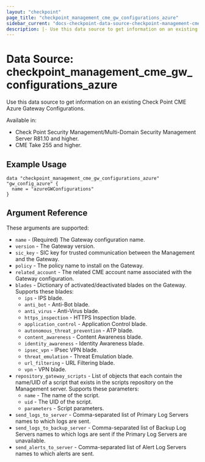 ```yaml
---
layout: "checkpoint"
page_title: "checkpoint_management_cme_gw_configurations_azure"
sidebar_current: "docs-checkpoint-data-source-checkpoint-management-cme-gw-configurations-azure"
description: |- Use this data source to get information on an existing Check Point CME Azure Gateway Configurations.
---
```


# Data Source: checkpoint_management_cme_gw_configurations_azure

Use this data source to get information on an existing Check Point CME Azure Gateway Configurations.

Available in:

- Check Point Security Management/Multi-Domain Security Management Server R81.10 and higher.
- CME Take 255 and higher.

## Example Usage

```hcl
data "checkpoint_management_cme_gw_configurations_azure" "gw_config_azure" {
  name = "azureGWConfigurations"
}
```

## Argument Reference

These arguments are supported:

* `name` - (Required) The Gateway configuration name.
* `version` - The Gateway version.
* `sic_key` - SIC key for trusted communication between the Management and the Gateway.
* `policy` - The policy name to install on the Gateway.
* `related_account` - The related CME account name associated with the Gateway configuration.
* `blades` - Dictionary of activated/deactivated blades on the Gateway. Supports these blades:
    * `ips` - IPS blade.
    * `anti_bot` - Anti-Bot blade.
    * `anti_virus` - Anti-Virus blade.
    * `https_inspection` - HTTPS Inspection blade.
    * `application_control` - Application Control blade.
    * `autonomous_threat_prevention` - ATP blade.
    * `content_awareness` - Content Awareness blade.
    * `identity_awareness` - Identity Awareness blade.
    * `ipsec_vpn` - IPsec VPN blade.
    * `threat_emulation` - Threat Emulation blade.
    * `url_filtering` - URL Filtering blade.
    * `vpn` - VPN blade.
* `repository_gateway_scripts` - List of objects that each contain the name/UID of a script that exists in the scripts
  repository on the Management server. Supports these parameters:
    * `name` - The name of the script.
    * `uid` - The UID of the script.
    * `parameters` - Script parameters.
* `send_logs_to_server` - Comma-separated list of Primary Log Servers names to which logs are sent.
* `send_logs_to_backup_server` - Comma-separated list of Backup Log Servers names to which logs are sent if the Primary
  Log Servers are unavailable.
* `send_alerts_to_server` - Comma-separated list of Alert Log Servers names to which alerts are sent.
